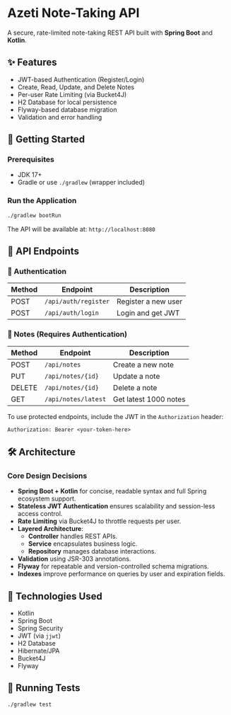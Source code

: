 # Azeti Note-Taking API

A secure, rate-limited note-taking REST API built with **Spring Boot** and **Kotlin**.

## ✨ Features

- JWT-based Authentication (Register/Login)
- Create, Read, Update, and Delete Notes
- Per-user Rate Limiting (via Bucket4J)
- H2 Database for local persistence
- Flyway-based database migration
- Validation and error handling

## 🚀 Getting Started

### Prerequisites

- JDK 17+
- Gradle or use `./gradlew` (wrapper included)

### Run the Application

```bash
./gradlew bootRun
```

The API will be available at: `http://localhost:8080`

## 🧪 API Endpoints

### 🔐 Authentication

| Method | Endpoint             | Description          |
|--------|----------------------|----------------------|
| POST   | `/api/auth/register` | Register a new user  |
| POST   | `/api/auth/login`    | Login and get JWT    |

### 📝 Notes (Requires Authentication)

| Method | Endpoint             | Description          |
|--------|----------------------|----------------------|
| POST   | `/api/notes`         | Create a new note    |
| PUT    | `/api/notes/{id}`    | Update a note        |
| DELETE | `/api/notes/{id}`    | Delete a note        |
| GET    | `/api/notes/latest`  | Get latest 1000 notes|

To use protected endpoints, include the JWT in the `Authorization` header:

```
Authorization: Bearer <your-token-here>
```

## 🛠️ Architecture

### Core Design Decisions

- **Spring Boot + Kotlin** for concise, readable syntax and full Spring ecosystem support.
- **Stateless JWT Authentication** ensures scalability and session-less access control.
- **Rate Limiting** via Bucket4J to throttle requests per user.
- **Layered Architecture**:
  - **Controller** handles REST APIs.
  - **Service** encapsulates business logic.
  - **Repository** manages database interactions.
- **Validation** using JSR-303 annotations.
- **Flyway** for repeatable and version-controlled schema migrations.
- **Indexes** improve performance on queries by user and expiration fields.

## 🧰 Technologies Used

- Kotlin
- Spring Boot
- Spring Security
- JWT (via `jjwt`)
- H2 Database
- Hibernate/JPA
- Bucket4J
- Flyway

## 🧪 Running Tests

```bash
./gradlew test
```
